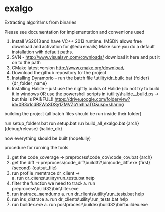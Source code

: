 exalgo
======

Extracting algorithms from binaries

Please see documentation for implementation and conventions used


1.	Install VS2013 and have VC++ 2013 runtime. (MSDN allows free download and activation for @edu emails)
	Make sure you do a default installation with default paths.
2.  SVN - http://www.visualsvn.com/downloads/ download it here and put it on to the path
3.  CMake latest version  http://www.cmake.org/download/
4.	Download the github repository for the project
5.	Installing Dynamorio – run the batch file <repo>\utility\dr_build.bat {folder} {dr_folder_name}
6.	Installing Halide – just use the nightly builds of Halide (do not try to build it in windows 
OR use the powershell scripts in <repo>\utility\halide_<type>_build.ps -> but this is PAINFUL!!
https://drive.google.com/folderview?id=0B3x1cdB8WoSDSy1ZMVZoYmhnaTQ&usp=sharing


building the project (all batch files should be run inside their folder)

run setup_folders.bat
run setup.bat
run build_all_exalgo.bat {arch} {debug/release} {halide_dir}

now everything should be built (hopefully)

procedure for running the tools

1.	get the code_coverage -> preprocess\code_cov\code_cov.bat {arch}
2.	get the diff -> preprocess\code_diff\build32\bin\code_diff.exe {first} {second}  {output_file}
3.	run profile_memtrace dr_client ->  
a.	run dr_clients\utility\run_tests.bat help
4.	filter the function we need to track
a.	run preprocess\build32\bin\filter.exe 
5.	run instrace_memdump 
a.	run dr_clients\utility\run_tests.bat help
6.	run ins_distrace
a.	run dr_clients\utility\run_tests.bat help
7.	run buildex.exe
a.	run postprocess\buildex\build32\bin\buildex.exe
